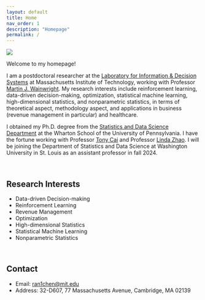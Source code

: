 ```yaml
---
layout: default
title: Home
nav_order: 1
description: "Homepage"
permalink: /
---
```


<div class="container">
	<div class="row">
		<div class="d-none d-md-block col-sm-3">
			<img src="{{'/assets/images/ranchen.jpg'| prepend:site.baseurl}}">
		</div>
		<div class="col">
			<p class="text-justify">
				Welcome to my homepage! 
			</p>
			<p class="text-justify">
				I am a postdoctoral researcher at the <a href="https://lids.mit.edu/">Laboratory for Information & Decision</a> <a href="https://lids.mit.edu/"> Systems</a> at Massachusetts Institute of Technology, working with Professor <a href="https://computing.mit.edu/martin-wainwright/">Martin J. Wainwright</a>. My research interests include reinforcement learning, data-driven decision-making, optimization, statistical machine learning, high-dimensional statistics, and nonparametric statistics, in terms of theoretical aspect, methodology aspect, and applications in business (revenue management in particular) and healthcare. 
<!---				I am a postdoctoral researcher at the <a href="https://lids.mit.edu/">Laboratory for Information & Decision</a> <a href="https://lids.mit.edu/"> Systems</a> at Massachusetts Institute of Technology, working with Professor <a href="https://computing.mit.edu/martin-wainwright/">Martin J. Wainwright</a>. My research interests include reinforcement learning, high-dimensional statistics, optimization, and nonparametric statistics, in terms of theoretical aspect, methodology aspect, and applications to data-driven decision making in business and healthcare. ---> 
<!--- lies in optimization and reinforcement learning for data-driven decision making, in terms of both the theorectical aspect and applications in business and health care. --->
			</p>	
			<p class="text-justify">
				I obtained my Ph.D. degree from the <a href="https://statistics.wharton.upenn.edu">Statistics and Data Science Department</a> at the Wharton School of the University of Pennsylvania. I have the fortune working with Professor <a href="http://www-stat.wharton.upenn.edu/~tcai/">Tony Cai</a> and Professor <a href="https://statistics.wharton.upenn.edu/profile/lzhao">Linda Zhao</a>. I will be joining the Department of Statistics and Data Science at Washington University in St. Louis as an assistant professor in fall 2024.  
<!---				I obtained my Ph.D. degree from the <a href="https://statistics.wharton.upenn.edu">Statistics and Data Science Department</a> at the Wharton School of the University of Pennsylvania. I have the fortune working with Professor <a href="http://www-stat.wharton.upenn.edu/~tcai/">Tony Cai</a> and Professor <a href="https://statistics.wharton.upenn.edu/profile/lzhao">Linda Zhao</a>. --->
<!--- , under the supervision of <a href="http://www-stat.wharton.upenn.edu/~tcai/">Tony Cai</a>. --->
<!--- Previously, I earned B.S. in Pure and Applied Mathematics from <a href="https://www.tsinghua.edu.cn/en/Admissions/Undergraduate/Tsinghua_Xuetang_Talents_Program.htm">Tsinghua Xuetang Mathematics Program</a> at Tsinghua University.--->
			</p>
		</div>
	</div>
</div>

<br>


## Research Interests

- Data-driven Decision-making
- Reinforcement Learning
- Revenue Management
- Optimization
- High-dimensional Statistics
- Statistical Machine Learning
- Nonparametric Statistics


<!--- # - Reinforcement learning
<!--- # - High-dimensional Statistics
<!--- #- Optimization
<!--- #- Revenue Management
<!--- #- Statistical Machine Learning
<!--- #- Nonparametric Statistics
<!--- # Causal Inference --->

<br>

## Contact

- Email: [ran1chen@mit.edu](ran1chen@mit.edu)
- Address: 32-D607, 77 Massachusetts Avenue, Cambridge, MA 02139
<!-- - [Google Scholar](https://scholar.google.com.hk/citations?user=k2uOCu0AAAAJ&hl=en&oi=ao)
 -->
<br><br>

<!-- ## Co-authors
<div>
	<div class="panel panel-default">
	  <div class="panel-body" id="coauthors">
	  </div>
	</div>
</div>

<script>
  function lastNameSort(a,b) {
    return a.split(" ").pop()[0] > b.split(" ").pop()[0] ? 1 : -1;
  };

  var pubs = {{ site.data.publications | jsonify }}, 
      coauthors = {{ site.data.coauthors | jsonify }};
  var authors = [];
  for (var pub, i = 0; pub = pubs[i++];) {
    var author_arr = pub.authors;
    for (var author, j = 0; author = author_arr[j++];) {
      if (author.name != "Junhui Cai") {
        authors.push(author.name);
      }
    }
  }
  sorted_authors = authors.sort(lastNameSort);
  var author_obj = {};
  for(var author, i = 0; author = sorted_authors[i++];) {
  	if(author in author_obj) {
  		author_obj[author]++;
  	} else {
  		author_obj[author] = 1;
  	}
  }
  var author_arr = Object
    .keys(author_obj)
    .map(k => ({ "name": k, "count": author_obj[k] }));
  var merged = author_arr
    .map(x => Object.assign(x, coauthors.find(y => y.name == x.name )));

  var parsed = "<p class='text-justify'>";
  for(var item, i = 0; item = merged[i++];) {
    parsed += '<a href="' + item.homepage + '" style="font-size:' + (1)*15 + 'px">' +
        item.name + '</a>';
    if(i < merged.length) {parsed += ",\t ";}
  }
  parsed += "</p>";
  $("#coauthors").html(parsed);
</script> -->
